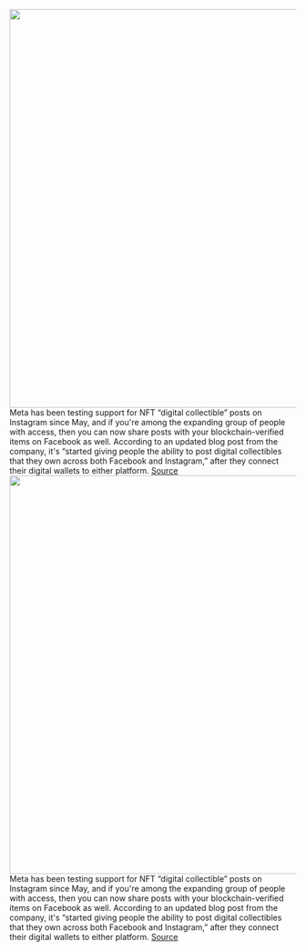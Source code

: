 <img src='https://cdn.vox-cdn.com/thumbor/RdI92gKgCvjUlIb2jNlzGScyWZQ=/0x0:1920x1080/1200x800/filters:focal(807x387:1113x693)/cdn.vox-cdn.com/uploads/chorus_image/image/71299859/1418904926.0.jpg' width='700px' /><br/>
Meta has been testing support for NFT “digital collectible” posts on Instagram since May, and if you're among the expanding group of people with access, then you can now share posts with your blockchain-verified items on Facebook as well. According to an updated blog post from the company, it's “started giving people the ability to post digital collectibles that they own across both Facebook and Instagram,” after they connect their digital wallets to either platform.
<a href='https://www.theverge.com/2022/8/29/23327128/nft-instagram-facebook-meta-blockchain-wallet-opensea'> Source <a/><img src='https://cdn.vox-cdn.com/thumbor/RdI92gKgCvjUlIb2jNlzGScyWZQ=/0x0:1920x1080/1200x800/filters:focal(807x387:1113x693)/cdn.vox-cdn.com/uploads/chorus_image/image/71299859/1418904926.0.jpg' width='700px' /><br/>
Meta has been testing support for NFT “digital collectible” posts on Instagram since May, and if you're among the expanding group of people with access, then you can now share posts with your blockchain-verified items on Facebook as well. According to an updated blog post from the company, it's “started giving people the ability to post digital collectibles that they own across both Facebook and Instagram,” after they connect their digital wallets to either platform.
<a href='https://www.theverge.com/2022/8/29/23327128/nft-instagram-facebook-meta-blockchain-wallet-opensea'> Source <a/>